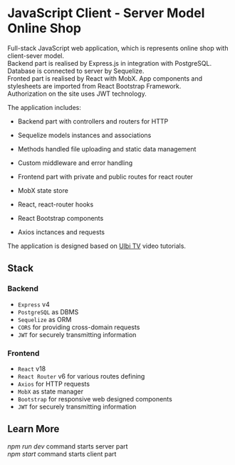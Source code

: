 # JavaScript Client - Server Model Online Shop

Full-stack JavaScript web application, which is represents online shop with client-sever model.  
Backend part is realised by Express.js in integration with PostgreSQL. Database is connected to server by Sequelize.  
Fronted part is realised by React with MobX. App components and stylesheets are imported from React Bootstrap Framework.  
Authorization on the site uses JWT technology.

The application includes:
* Backend part with controllers and routers for HTTP
* Sequelize models instances and associations
* Methods handled file uploading and static data management
* Custom middleware and error handling

* Frontend part with private and public routes for react router
* MobX state store
* React, react-router hooks
* React Bootstrap components
* Axios inctances and requests

The application is designed based on [Ulbi TV](https://www.youtube.com/@UlbiTV) video tutorials.

## Stack

### Backend
* `Express` v4
* `PostgreSQL` as DBMS
* `Sequelize` as ORM
* `CORS` for providing cross-domain requests
* `JWT` for securely transmitting information

### Frontend

* `React` v18
* `React Router` v6 for various routes defining
* `Axios` for HTTP requests
* `MobX` as state manager
* `Bootstrap` for responsive web designed components
* `JWT` for securely transmitting information

## Learn More

*npm run dev* command starts server part  
*npm start* command starts client part
